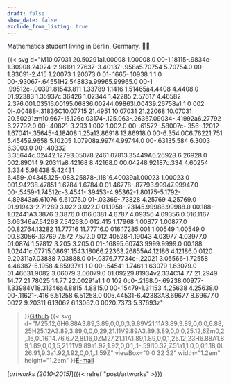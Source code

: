 ```yaml
---
draft: false
show_date: false
exclude_from_listing: true
---
```


Mathematics student living in Berlin, Germany. 🦜🍃

{{< svg
  d="M10.07031 20.50291a1.00008 1.00008.0 00-1.18115-.9834c-1.30908.24024-2.96191.27637-3.40137-.958a5.70754 5.70754.0 00-1.83691-2.415 1.20073 1.20073.0 01-.1665-.10938 1 1 0 00-.93067-.64551H2.54883a.99965.99965.0 00-1 .99512c-.00391.81543.811 1.33789 1.1416 1.51465a4.4408 4.4408.0 01.92383 1.35937c.36426 1.02344 1.42285 2.57617 4.46582 2.376.001.03516.00195.06836.00244.09863l.00439.26758a1 1 0 002 0l-.00488-.31836C10.07715 21.4951 10.07031 21.22068 10.07031 20.50291zm10.667-15.126c.03174-.125.063-.26367.09034-.41992a6.27792 6.27792.0 00-.40821-3.293 1.002 1.002.0 00-.61572-.58007c-.356-.12012-1.67041-.35645-4.18408 1.25a13.86918 13.86918.0 00-6.354.0C6.76221.751 5.45459.9658 5.10205 1.07908a.99744.99744.0 00-.63135.584 6.3003 6.3003.0 00-.40332 3.35644c.02442.12793.05078.2461.07813.35449A6.26928 6.26928.0 002.89014 9.20311a8.42168 8.42168.0 00.04248.92187c.334 4.60254 3.334 5.98438 5.42431 6.459-.04345.125-.083.25878-.11816.40039a1.00023 1.00023.0 001.94238.47851 1.6784 1.6784.0 01.46778-.87793.99947.99947.0 00-.5459-1.74512c-3.4541-.39453-4.95362-1.80175-5.1792-4.89843a6.61076 6.61076.0 01-.03369-.73828 4.25769 4.25769.0 01.91943-2.71289 3.022 3.022.0 01.1958-.23145.99988.99988.0 00.188-1.02441A3.3876 3.3876.0 016.0381 4.6787 4.09356 4.09356.0 016.1167 3.06346a7.54263 7.54263.0 012.415 1.17968 1.00877 1.00877.0 00.82764.13282 11.77716 11.77716.0 016.17285.001 1.00549 1.00549.0 00.83056-.13769 7.572 7.572.0 012.40528-1.19043 4.03977 4.03977.0 01.0874 1.57812 3.205 3.205.0 01-.16895.60743.9999.9999.0 00.188 1.02441c.07715.08691.1543.18066.22363.26855A4.12186 4.12186.0 0120 9.20311a7.03888 7.03888.0 01-.0376.77734c-.22021 3.05566-1.72558 4.46387-5.1958 4.85937a1 1 0 00-.54541 1.7461 1.63079 1.63079.0 01.46631.9082 3.06079 3.06079.0 01.09229.81934v2.334C14.77 21.2949 14.77 21.78025 14.77 22.00291a1 1 0 102 0c0-.2168.0-.69238.00977-1.33984V18.31346a4.8815 4.8815.0 00-.15479-1.31153 4.25638 4.25638.0 00-.11621-.416 6.51258 6.51258.0 005.44531-6.42383A8.69677 8.69677.0 0022 9.20311 6.13062 6.13062.0 0020.7373 5.37693z"
>}}[Github](https://github.com/sara-samy)
{{< svg
	d="M25.12,6H6.88A3.89,3.89,0,0,0,3,9.89V21.11A3.89,3.89,0,0,0,6.88,25H25.12A3.89,3.89,0,0,0,29,21.11V9.89A3.89,3.89,0,0,0,25.12,6Zm0,2,.16,0L16,14.76,6.72,8l.16,0ZM27,21.11A1.89,1.89,0,0,1,25.12,23H6.88A1.89,1.89,0,0,1,5,21.11V9.89a1.92,1.92,0,0,1,.1-.59l10.32,7.51a1,1,0,0,0,1.18,0L26.91,9.3a1.92,1.92,0,0,1,.1.59Z"
	viewBox="0 0 32 32"
	width="1.2em"
	height="1.2em"
>}}[E-mail](mailto:sarrasamyy@icloud.com)

[_artworks (2010-2015)_]({{< relref "post/artworks" >}})